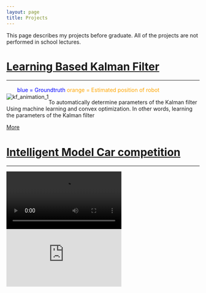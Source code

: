 ```yaml
---
layout: page
title: Projects
---
```

This page describes my projects before graduate.
All of the projects are not performed in school lectures.

<h1 class="post-title">
  <a href="{{ site.baseurl}}/kf/">
    Learning Based Kalman Filter
  </a>
</h1>

<hr width="100%" color="black" size="5">

　<span style="color:blue">　blue = Groundtruth</span>
<span style="color:orange">orange = Estimated position of robot</span> <br>
<img src = "https://user-images.githubusercontent.com/57785895/99908174-6dd9e080-2d24-11eb-841c-63a924860943.gif" alt=kf_animation_1 style="float:left">

To automatically determine parameters of the Kalman filter Using machine learning and convex optimization. In other words, learning the parameters of the Kalman filter

<a href="{{ site.baseurl}}/kf/"> More </a>
<p class=clearedText> </p>

<h1 class="post-title">
  <a href="{{ site.baseurl}}/autocar/">
    Intelligent Model Car competition
  </a>
</h1>
<hr width="100%" color="black" size="5">

<video class = mvideo style="float:left; margin-right:2px" src="https://drive.google.com/uc?export=download&id=16QfK1wCPetp34UF6whwQUNx0rrHLa6rU/preview" frameborder="0" allowfullscreen="">
</video>

<iframe class = mvideo style="float:left" src="https://drive.google.com/uc?export=download&id=1Ds5f1gfT0gVwPCYufanFA7me8Jjs1t9R" frameborder="0" allowfullscreen="">
</video>

<p class=clearedText> </p>

The goal of the competition is to design autonomous model car that traces correct lines and avoid obstacles. 

I designed object detection with image processing and steering controller with the Stanely method. There are two key points of my algorithms. 
First, I had to make my own filter for line scan image. It was not able to detect with well-known filters because of extreme noise and the very low disparity between lines and not lines. So, I mainley made a filtering model that catches features of the line as the following formula. A following image is the result of filtering.
<a href="{{ site.baseurl}}/autocar/"> More </a>

<span style="color:red">Red is raw line scan image.</span> <span style="color:blue">Blue is filtered image.</span>
<img src = "https://user-images.githubusercontent.com/57785895/122672323-03c7e200-d206-11eb-88c2-b643210ec317.png" width = "80%" height ="90%">

# Aircraft Detection
<hr width="100%" color="black" size="5">
<!--iframe class = mvideo style="float:left; margin-right:2.0em display:block" controls src="https://drive.google.com/file/d/1X9ARlR9JzDUpHBmBsXHeoW046sgo9TZR/preview" frameborder="0" allowfullscreen="">
</iframe-->

<video class=mvideo style="float:left; margin-right:2.0em" controls src="https://drive.google.com/uc?export=download&id=1X9ARlR9JzDUpHBmBsXHeoW046sgo9TZR" frameborder="0" allowfullscreen="">
</video>


It is aricraft detection without machine learning.<br>
Classical image processing is applied.<br>
Canny Edge and Feature Extraction is mainely used.

<p class=clearedText> </p>

<h1 class="post-title">
  <a href="{{ site.baseurl}}/guiderobot/">
    Indoor Guide Robot for Visually Impaired Person
  </a>
</h1>
<hr width="100%" color="black" size="5">

<video class=mvideo style="float:left; margin-right:2.0em" src="https://drive.google.com/uc?export=download&id=1n0-PRGFu63LX4q9goHhdiZQJonWWWCRU" frameborder="0" allowfullscreen="">
</video>

Using ROS, I implemented an indoor guide robot application into a mobile robot with cartographer SLAM. <br>
It was designed for blind people to visit a huge building that has several floors.<br>
A very short paper was submitted at The 15th Korea Robotics Society Annual Conference (KRoC 2020)


<a href="{{ site.baseurl}}/guiderobot/"> More </a>
<!--img src = "https://user-images.githubusercontent.com/57785895/122672101-c747b680-d204-11eb-98a2-559da425baa7.png" width = "35%" height= "35%"-->

<p class=clearedText> </p>

<h1 class="post-title">
  <a href="{{ site.baseurl}}/sram/">
    In-Memory Computing SRAM with Xnor CNN
  </a>
</h1>
<hr width="100%" color="black" size="5">

<img src="https://user-images.githubusercontent.com/57785895/122672672-ca907180-d207-11eb-9151-dd5e3029a643.png" alt="image" width="500" style="float:left">
<img src="https://user-images.githubusercontent.com/57785895/122672560-1989d700-d207-11eb-9c7a-a633b143a9e1.png" alt="image" width="500" style="float:left">

I developed a system accelerating CNN for a dissertation. It was implemented with computable SRAM and optimized xnor-network CNN.

The first image is a cell of the computable-SRAM. It can do xnor computation to operate CNN.

The second image is XNOR-CNN netwokr for Computable-SRAM.
My main part is to implement the network.
To implement internal calculation in SRAM, this xnor-network CNN is comprised of xnor computation. All values of weights and input images are quantized to +1 or -1. And the valuse are mapped to memory with differnt method from common. 

<a href="{{ site.baseurl}}/sram/"> More </a>

<p class=clearedText> </p>
# Quadruped Spider Robot
I made the robot to display in my robot club's exhibition

<img src = "https://user-images.githubusercontent.com/57785895/122671822-6ec3e980-d203-11eb-96cf-5beb25e27908.png" width="50%" height="50%">

# Blitzcrank Robot
I made the robot for Kyunghee SW Festival.

<img src = "https://user-images.githubusercontent.com/57785895/122671813-62d82780-d203-11eb-8aae-cf9e5e14d6d4.png" width="35%" height="35%">


